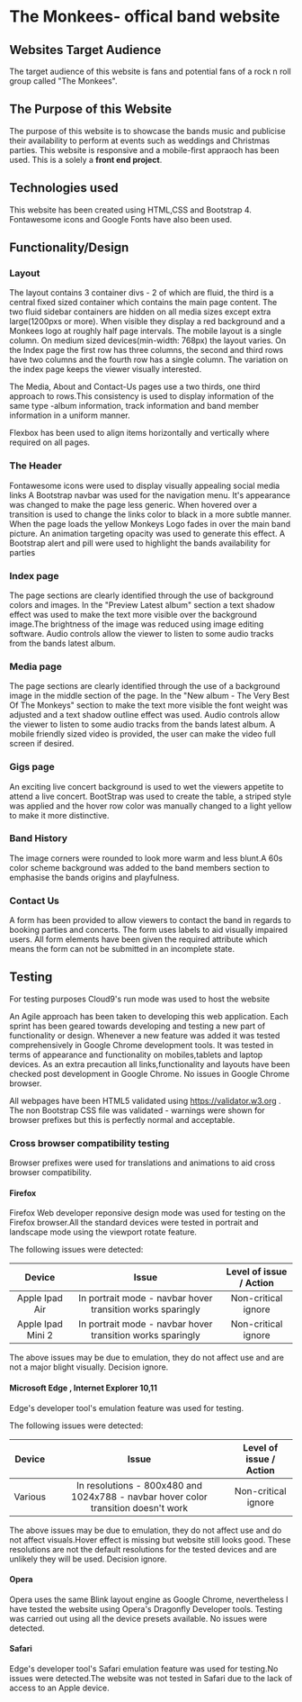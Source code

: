 # The Monkees- offical band website

## Websites Target Audience 

The target audience of this website is fans and potential fans of a rock n roll group called "The Monkees".

## The Purpose of this Website

The purpose of this website is to showcase the bands music and publicise their availability to perform at events such as weddings and Christmas parties.
This website is responsive and a mobile-first appraoch has been used.
This is a solely a **front end project**.

## Technologies used

This website has been created using HTML,CSS and Bootstrap 4. Fontawesome icons and Google Fonts have also been used.

## Functionality/Design

### Layout

The layout contains 3 container divs - 2 of which are fluid, the third is a central fixed sized container which contains the main page content. The two fluid sidebar containers are hidden on all media sizes except extra large(1200pxs or more). When visible they display a red background and a Monkees logo at roughly half page intervals.
The mobile layout is a single column. On medium sized devices(min-width: 768px) the layout varies. On the Index page the first row has three columns, the second and third rows have two columns and the fourth row has a single column. The variation on the index page keeps the viewer visually interested.

The Media, About and Contact-Us pages use a two thirds, one third approach to rows.This consistency is used to display information of the same type -album information, track information and band member information in a uniform manner.

Flexbox has been used to align items horizontally and vertically where required on all pages.

### The Header
Fontawesome icons were used to display visually appealing social media links
A Bootstrap navbar was used for the navigation menu. It's appearance was changed to make the page less generic. When hovered over a transition is used to change the links color to black in a more subtle manner.
When the page loads the yellow Monkeys Logo fades in over the main band picture. An animation targeting opacity was used to generate this effect.
A Bootstrap alert and pill were used to highlight the bands availability for parties

### Index page

The page sections are clearly identified through the use of background colors and images. In the "Preview Latest album" section a text shadow effect was used to make the text more visible over the background image.The brightness of the image was reduced using image editing software.
Audio controls allow the viewer to listen to some audio tracks from the bands latest album.

### Media page

The page sections are clearly identified through the use of a background image in the middle section of the page.
In the "New album - The Very Best Of The Monkeys" section to make the text more visible the font weight was adjusted and a text shadow outline effect was used.
Audio controls allow the viewer to listen to some audio tracks from the bands latest album. A mobile friendly sized video is provided, the user can make the video full screen if desired.

### Gigs page
An exciting live concert background is used to wet the viewers appetite to attend a live concert. BootStrap was used to create the table, a striped style was applied and the hover row color was manually changed to a light yellow to make it more distinctive.

### Band History

The image corners were rounded to look more warm and less blunt.A 60s color scheme background was added to the band members section to emphasise the bands origins and playfulness.

### Contact Us 

A form has been provided to allow viewers to contact the band in regards to booking parties and concerts.
The form uses labels to aid visually impaired users. All form elements have been given the required attribute which means the form can not be submitted in an incomplete state. 

## Testing

For testing purposes Cloud9's run mode was used to host the website

An Agile approach has been taken to developing this web application. Each sprint has been geared towards developing and testing a new part of functionality or design.
Whenever a new feature was added it was tested comprehensively in Google Chrome development tools. It was tested in terms of appearance and functionality on mobiles,tablets and laptop devices. As an extra precaution all links,functionality and layouts have been checked post development in Google Chrome.
No issues in Google Chrome browser.

All webpages have been HTML5 validated using https://validator.w3.org . The non Bootstrap CSS file was validated - warnings were shown for browser prefixes but this is perfectly normal and acceptable.


### Cross browser compatibility testing

Browser prefixes were used for translations and animations to aid cross browser compatibility.

#### Firefox
Firefox Web developer reponsive design mode was used for testing on the Firefox browser.All the standard devices were tested in portrait and landscape mode using the viewport rotate feature.

The following issues were detected:


| Device             | Issue                                                         | Level of issue / Action      |
| :----------------: |:-------------------------------------------------------------:| :--------------------------:|
| Apple Ipad Air     | In portrait mode - navbar hover  transition works sparingly   | Non-critical ignore         |    
| Apple Ipad Mini 2  | In portrait mode - navbar hover  transition works sparingly   | Non-critical ignore         |

The above issues may be due to emulation, they do not affect use and are not a major blight visually.
Decision ignore.

#### Microsoft Edge , Internet Explorer 10,11

Edge's developer tool's emulation feature was used for testing.

The following issues were detected:

| Device             | Issue                                                         | Level of issue / Action            |
| :----------------: |:-------------------------------------------------------------:| :--------------------------:|
| Various            | In resolutions - 800x480 and 1024x788 - navbar hover color transition doesn't work    | Non-critical ignore         |

The above issues may be due to emulation, they do not affect use and do not affect visuals.Hover effect is missing but website still looks good.
These resolutions are not the default resolutions for the tested devices and are unlikely they will be used.
Decision ignore.

#### Opera

Opera uses the same Blink layout engine as Google Chrome, nevertheless I have tested the website using Opera's Dragonfly Developer tools.
Testing was carried out using all the device presets available. No issues were detected.

#### Safari

Edge's developer tool's Safari emulation feature was used for testing.No issues were detected.The website was not tested in Safari due to the lack of access to an Apple device.


